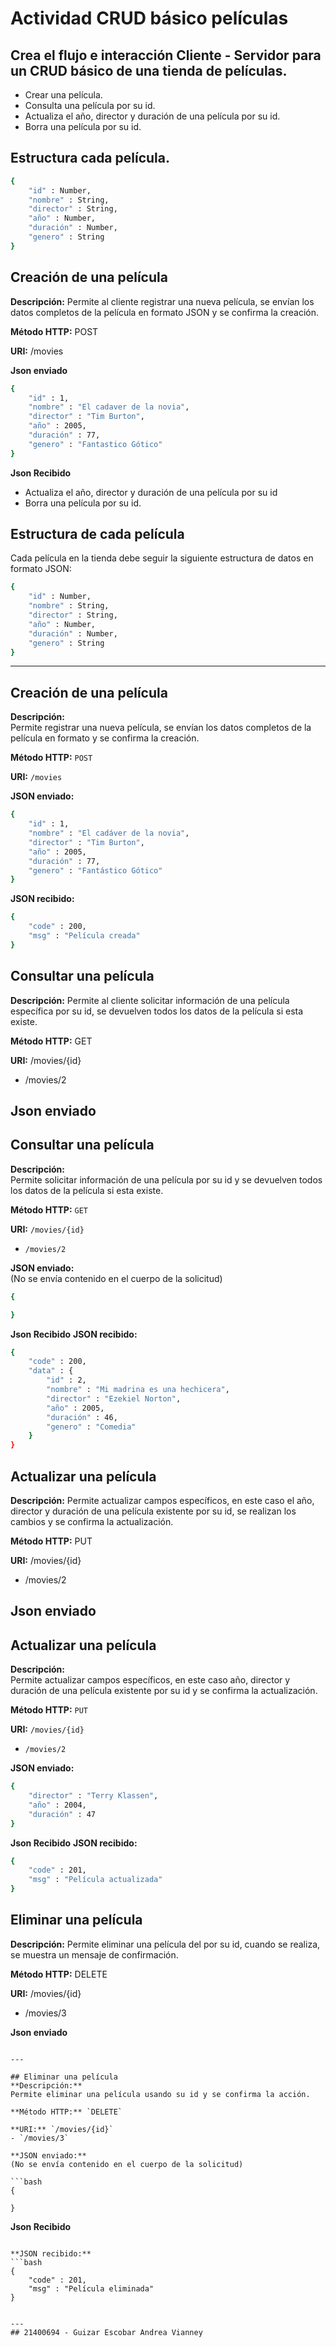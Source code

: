 
# Actividad CRUD básico películas

## Crea el flujo e interacción Cliente - Servidor para un CRUD básico de una tienda de películas.
- Crear una película.
- Consulta una película por su id.
- Actualiza el año, director y duración de una película por su id.
- Borra una película por su id.

## Estructura cada película.
```bash
{
    "id" : Number,
    "nombre" : String,
    "director" : String,
    "año" : Number,
    "duración" : Number,
    "genero" : String
}
```

## Creación de una película
**Descripción:** Permite al cliente registrar una nueva película, se envían los datos completos de la película en formato JSON y se confirma la creación.

**Método HTTP:** POST

**URI:** /movies

**Json enviado**
```bash
{
    "id" : 1,
    "nombre" : "El cadaver de la novia",
    "director" : "Tim Burton",
    "año" : 2005,
    "duración" : 77,
    "genero" : "Fantastico Gótico"
}
```

**Json Recibido**
- Actualiza el año, director y duración de una película por su id
- Borra una película por su id.

## Estructura de cada película
Cada película en la tienda debe seguir la siguiente estructura de datos en formato JSON:
```bash
{
    "id" : Number,       
    "nombre" : String,   
    "director" : String,  
    "año" : Number,       
    "duración" : Number, 
    "genero" : String    
}
```

---

## Creación de una película
**Descripción:**  
Permite registrar una nueva película, se envían los datos completos de la película en formato y se confirma la creación.

**Método HTTP:** `POST`

**URI:** `/movies`

**JSON enviado:**
```bash
{
    "id" : 1,
    "nombre" : "El cadáver de la novia",
    "director" : "Tim Burton",
    "año" : 2005,
    "duración" : 77,
    "genero" : "Fantástico Gótico"
}
```

**JSON recibido:**
```bash
{
    "code" : 200,
    "msg" : "Película creada"
}
```

## Consultar una película
**Descripción:** Permite al cliente solicitar información de una película específica por su id, se devuelven todos los datos de la película si esta existe.

**Método HTTP:** GET

**URI:** /movies/{id}
- /movies/2

**Json enviado**
---

## Consultar una película
**Descripción:**  
Permite solicitar información de una película por su id y se devuelven todos los datos de la película si esta existe.

**Método HTTP:** `GET`

**URI:** `/movies/{id}`
- `/movies/2`

**JSON enviado:**  
(No se envía contenido en el cuerpo de la solicitud)

```bash
{

}
```

**Json Recibido**
**JSON recibido:**
```bash
{
    "code" : 200,
    "data" : {
        "id" : 2,
        "nombre" : "Mi madrina es una hechicera",
        "director" : "Ezekiel Norton",
        "año" : 2005,
        "duración" : 46,
        "genero" : "Comedia"
    }
}
```

## Actualizar una película
**Descripción:** Permite actualizar campos específicos, en este caso el año, director y duración de una película existente por su id, se realizan los cambios y se confirma la actualización.

**Método HTTP:** PUT

**URI:** /movies/{id}
- /movies/2

**Json enviado**
---

## Actualizar una película
**Descripción:**  
Permite actualizar campos específicos, en este caso año, director y duración de una película existente por su id y se confirma la actualización.

**Método HTTP:** `PUT`

**URI:** `/movies/{id}`
- `/movies/2`

**JSON enviado:**
```bash
{
    "director" : "Terry Klassen",
    "año" : 2004,
    "duración" : 47
}
```

**Json Recibido**
**JSON recibido:**
```bash
{
    "code" : 201,
    "msg" : "Película actualizada"
}

```

## Eliminar una película
**Descripción:** Permite eliminar una película del por su id, cuando se realiza, se muestra un mensaje de confirmación.

**Método HTTP:** DELETE

**URI:** /movies/{id}
- /movies/3

**Json enviado**
```

---

## Eliminar una película
**Descripción:**  
Permite eliminar una película usando su id y se confirma la acción.

**Método HTTP:** `DELETE`

**URI:** `/movies/{id}`
- `/movies/3`

**JSON enviado:**  
(No se envía contenido en el cuerpo de la solicitud)

```bash
{

}

```

**Json Recibido**
```

**JSON recibido:**
```bash
{
    "code" : 201,
    "msg" : "Película eliminada"
}

```
```

---
## 21400694 - Guizar Escobar Andrea Vianney
